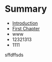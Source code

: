 # Summary

* [Introduction](README.md)
* [First Chapter](chapter1.md)
* www
* 12321313
* 1111

 sffdffsds

